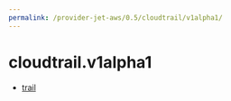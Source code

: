 ```yaml
---
permalink: /provider-jet-aws/0.5/cloudtrail/v1alpha1/
---
```


# cloudtrail.v1alpha1



* [trail](trail.md)